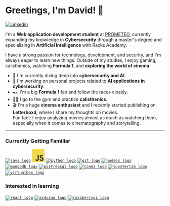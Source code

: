 
<!-- Greeting -->
# Greetings, I'm David! :wave:

[![Linkedin](https://img.shields.io/badge/-Davidrumbaa-blue?style=flat&logo=Linkedin&logoColor=white)](https://www.linkedin.com/in/david-villaescusa-rumba-861bb1336/)

<!--Introduction -->
I'm a **Web application development student** at [PROMETEO](https://www.prometeo-fp.com/), currently expanding my knowledge in **Cybersecurity** through a master's degree and specializing in **Artificial Intelligence** with Racks Academy.

I have a strong passion for technology, development, and security, and I'm always eager to learn new things. Outside of my studies, I enjoy gaming, calisthenics, watching **Formula 1**, and **exploring the world of cinema**.  

- 📖 I'm currently diving deep into **cybersecurity and AI**.
- 🚀 I'm working on personal projects related to **AI applications in cybersecurity**.
- 🏎️ I'm a big **Formula 1** fan and follow the races closely. 
- 🏋️‍♂️ I go to the gym and practice **calisthenics**.
- 🎬 I'm a huge **cinema enthusiast** and I recently started publishing on **Letterboxd**, where I share my thoughts on movies.  
Fun fact: I enjoy analyzing movies almost as much as watching them, especially when it comes to cinematography and storytelling.

---

### Currently Getting Familiar
<code><a href="https://www.java.com/"><img height="40" src="https://okhosting.com/wp-content/uploads/2019/01/java.jpg" alt="java logo" /></a></code>
<code><a href="https://www.javascript.com/"><img height="40" src="https://raw.githubusercontent.com/github/explore/80688e429a7d4ef2fca1e82350fe8e3517d3494d/topics/javascript/javascript.png" alt="js logo" /></a></code>
<code><a href="https://www.python.org/"><img height="40" src="https://upload.wikimedia.org/wikipedia/commons/thumb/c/c3/Python-logo-notext.svg/1200px-Python-logo-notext.svg.png" alt="python logo" /></a></code>
<code><a href="https://git-scm.com/"><img height="40" src="https://victorroblesweb.es/wp-content/uploads/2018/04/git.png" alt="git logo" /></a></code>
<code><a href="https://nodejs.org/en/"><img height="40" src="https://upload.wikimedia.org/wikipedia/commons/d/d9/Node.js_logo.svg" alt="nodejs logo" /></a></code>
<code><a href="https://www.mongodb.com/"><img height="40" src="https://miro.medium.com/v2/resize:fit:1400/1*08w-d61aJiZPB-f3GakwAg.png" alt="mongodb logo" /></a></code>
<code><a href="https://www.postgresql.org/"><img height="40" src="https://upload.wikimedia.org/wikipedia/commons/thumb/2/29/Postgresql_elephant.svg/800px-Postgresql_elephant.svg.png" alt="postregsql logo" /></a></code>
<code><a href="https://anaconda.org/anaconda/conda"><img height="40" src="https://docs.crc.nd.edu/_images/conda.png" alt="conda logo" /></a></code>
<code><a href="https://jupyter.org/"><img height="40" src="https://upload.wikimedia.org/wikipedia/commons/thumb/3/38/Jupyter_logo.svg/1200px-Jupyter_logo.svg.png" alt="jupyterlab logo" /></a></code>
<code><a href="https://www.virtualbox.org/"><img height="40" src="https://upload.wikimedia.org/wikipedia/commons/d/dc/VirtualBox_2024.png" alt="virtualbox logo" /></a></code>

### Interested in learning
<code><a href="https://reactjs.org/"><img height="40" src="https://e7.pngegg.com/pngimages/452/495/png-clipart-react-javascript-angularjs-ionic-github-text-logo-thumbnail.png" alt="react logo" /></a></code>
<code><a href="https://www.arduino.cc/"><img height="40" src="https://upload.wikimedia.org/wikipedia/commons/thumb/8/87/Arduino_Logo.svg/1280px-Arduino_Logo.svg.png" alt="arduino logo" /></a></code>
<code><a href="https://www.raspberrypi.org/"><img height="40" src="https://elinux.org/images/c/cb/Raspberry_Pi_Logo.svg" alt="raspberrypi logo" /></a></code>